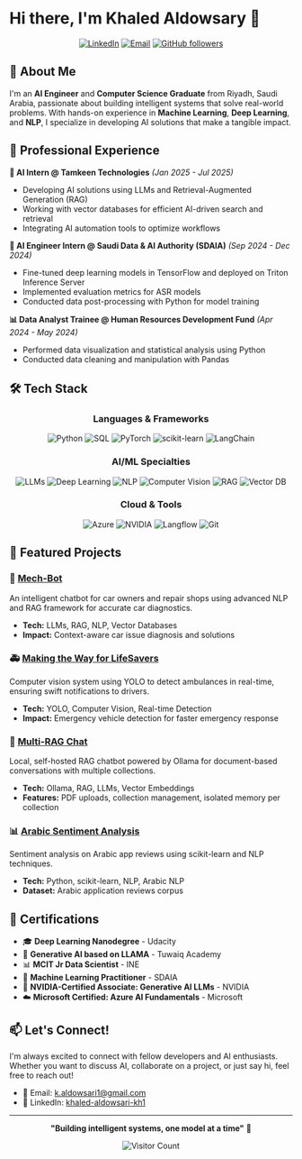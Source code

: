 # Hi there, I'm Khaled Aldowsary 👋

<div align="center">
  
  [![LinkedIn](https://img.shields.io/badge/LinkedIn-0077B5?style=for-the-badge&logo=linkedin&logoColor=white)](https://linkedin.com/in/khaled-aldowsari-kh1)
  [![Email](https://img.shields.io/badge/Email-D14836?style=for-the-badge&logo=gmail&logoColor=white)](mailto:k.aldowsari1@gmail.com)
  [![GitHub followers](https://img.shields.io/github/followers/KhaNerd1?style=for-the-badge&logo=github)](https://github.com/KhaNerd1)
  
</div>

## 🚀 About Me

I'm an **AI Engineer** and **Computer Science Graduate** from Riyadh, Saudi Arabia, passionate about building intelligent systems that solve real-world problems. With hands-on experience in **Machine Learning**, **Deep Learning**, and **NLP**, I specialize in developing AI solutions that make a tangible impact.



## 💼 Professional Experience

**🤖 AI Intern @ Tamkeen Technologies** *(Jan 2025 - Jul 2025)*
- Developing AI solutions using LLMs and Retrieval-Augmented Generation (RAG)
- Working with vector databases for efficient AI-driven search and retrieval
- Integrating AI automation tools to optimize workflows

**🧠 AI Engineer Intern @ Saudi Data & AI Authority (SDAIA)** *(Sep 2024 - Dec 2024)*
- Fine-tuned deep learning models in TensorFlow and deployed on Triton Inference Server
- Implemented evaluation metrics for ASR models
- Conducted data post-processing with Python for model training

**📊 Data Analyst Trainee @ Human Resources Development Fund** *(Apr 2024 - May 2024)*
- Performed data visualization and statistical analysis using Python
- Conducted data cleaning and manipulation with Pandas

## 🛠️ Tech Stack

<div align="center">

### Languages & Frameworks
![Python](https://img.shields.io/badge/Python-3776AB?style=for-the-badge&logo=python&logoColor=white)
![SQL](https://img.shields.io/badge/SQL-4479A1?style=for-the-badge&logo=postgresql&logoColor=white)
![PyTorch](https://img.shields.io/badge/PyTorch-EE4C2C?style=for-the-badge&logo=pytorch&logoColor=white)
![scikit-learn](https://img.shields.io/badge/scikit--learn-F7931E?style=for-the-badge&logo=scikit-learn&logoColor=white)
![LangChain](https://img.shields.io/badge/LangChain-121212?style=for-the-badge&logo=chainlink&logoColor=white)

### AI/ML Specialties
![LLMs](https://img.shields.io/badge/LLMs-412991?style=for-the-badge&logo=openai&logoColor=white)
![Deep Learning](https://img.shields.io/badge/Deep_Learning-FF6F00?style=for-the-badge&logo=pytorch&logoColor=white)
![NLP](https://img.shields.io/badge/NLP-009688?style=for-the-badge&logo=spacy&logoColor=white)
![Computer Vision](https://img.shields.io/badge/Computer_Vision-5C3EE8?style=for-the-badge&logo=opencv&logoColor=white)
![RAG](https://img.shields.io/badge/RAG_Systems-1C3C3C?style=for-the-badge&logo=anthropic&logoColor=white)
![Vector DB](https://img.shields.io/badge/Vector_Databases-00C7B7?style=for-the-badge&logo=weaviate&logoColor=white)

### Cloud & Tools
![Azure](https://img.shields.io/badge/Azure-0089D6?style=for-the-badge&logo=microsoft-azure&logoColor=white)
![NVIDIA](https://img.shields.io/badge/NVIDIA-76B900?style=for-the-badge&logo=nvidia&logoColor=white)
![Langflow](https://img.shields.io/badge/Langflow-4B32C3?style=for-the-badge&logo=prefect&logoColor=white)
![Git](https://img.shields.io/badge/Git-F05032?style=for-the-badge&logo=git&logoColor=white)

</div>

## 🎯 Featured Projects

### 🤖 [Mech-Bot](https://github.com/KhaNerd1/Mech-Bot)
An intelligent chatbot for car owners and repair shops using advanced NLP and RAG framework for accurate car diagnostics.
- **Tech:** LLMs, RAG, NLP, Vector Databases
- **Impact:** Context-aware car issue diagnosis and solutions

### 🚑 [Making the Way for LifeSavers](https://github.com/KhaNerd1/Making-the-Way-for-LifeSavers)
Computer vision system using YOLO to detect ambulances in real-time, ensuring swift notifications to drivers.
- **Tech:** YOLO, Computer Vision, Real-time Detection
- **Impact:** Emergency vehicle detection for faster emergency response

### 💬 [Multi-RAG Chat](https://github.com/KhaNerd1/multi-rag-chat)
Local, self-hosted RAG chatbot powered by Ollama for document-based conversations with multiple collections.
- **Tech:** Ollama, RAG, LLMs, Vector Embeddings
- **Features:** PDF uploads, collection management, isolated memory per collection

### 📊 [Arabic Sentiment Analysis](https://github.com/KhaNerd1/Arabic-Sentiment-Analysis)
Sentiment analysis on Arabic app reviews using scikit-learn and NLP techniques.
- **Tech:** Python, scikit-learn, NLP, Arabic NLP
- **Dataset:** Arabic application reviews corpus

## 📜 Certifications

- 🎓 **Deep Learning Nanodegree** - Udacity
- 🤖 **Generative AI based on LLAMA** - Tuwaiq Academy
- 📊 **MCIT Jr Data Scientist** - INE
- 🧠 **Machine Learning Practitioner** - SDAIA
- 🎯 **NVIDIA-Certified Associate: Generative AI LLMs** - NVIDIA
- ☁️ **Microsoft Certified: Azure AI Fundamentals** - Microsoft



## 📫 Let's Connect!

I'm always excited to connect with fellow developers and AI enthusiasts. Whether you want to discuss AI, collaborate on a project, or just say hi, feel free to reach out!

- 📧 Email: k.aldowsari1@gmail.com
- 💼 LinkedIn: [khaled-aldowsari-kh1](https://linkedin.com/in/khaled-aldowsari-kh1)

---

<div align="center">
  
  **"Building intelligent systems, one model at a time"** 🚀
  
  ![Visitor Count](https://profile-counter.glitch.me/KhaNerd1/count.svg)
  
</div>

